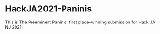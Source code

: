 # HackJA2021-Paninis

This is The Preeminent Paninis' first place-winning submission for Hack JA NJ 2021!
